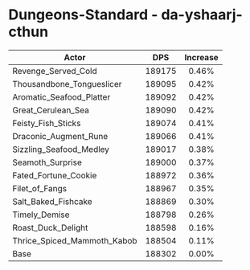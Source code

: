 # Dungeons-Standard - da-yshaarj-cthun
| Actor | DPS | Increase |
|---|:---:|:---:|
|Revenge_Served_Cold|189175|0.46%|
|Thousandbone_Tongueslicer|189095|0.42%|
|Aromatic_Seafood_Platter|189092|0.42%|
|Great_Cerulean_Sea|189090|0.42%|
|Feisty_Fish_Sticks|189074|0.41%|
|Draconic_Augment_Rune|189066|0.41%|
|Sizzling_Seafood_Medley|189017|0.38%|
|Seamoth_Surprise|189000|0.37%|
|Fated_Fortune_Cookie|188972|0.36%|
|Filet_of_Fangs|188967|0.35%|
|Salt_Baked_Fishcake|188869|0.30%|
|Timely_Demise|188798|0.26%|
|Roast_Duck_Delight|188598|0.16%|
|Thrice_Spiced_Mammoth_Kabob|188504|0.11%|
|Base|188302|0.00%|
